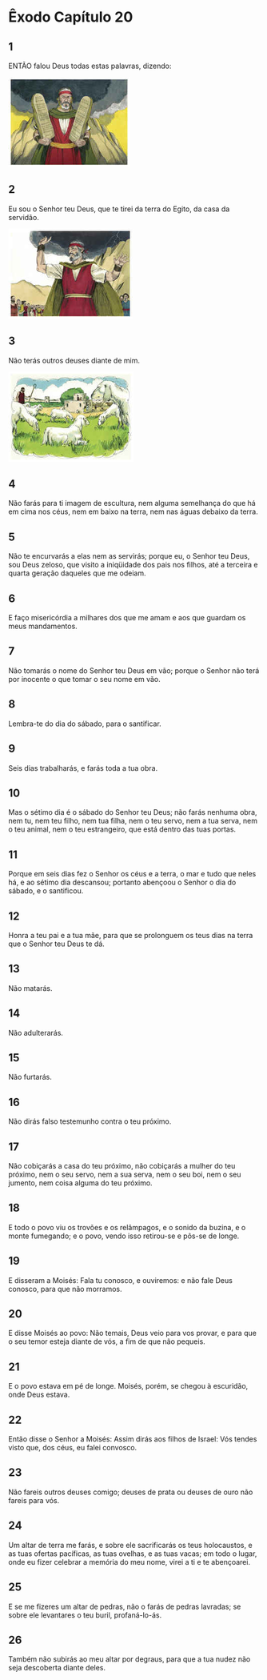 # Êxodo Capítulo 20

## 1
ENTÃO falou Deus todas estas palavras, dizendo:

![](../.img/Ex/20/1-0.jpg)

## 2
Eu sou o Senhor teu Deus, que te tirei da terra do Egito, da casa da servidão.

![](../.img/Ex/20/2-0.jpg)

## 3
Não terás outros deuses diante de mim.

![](../.img/Ex/20/3-0.jpg)

## 4
Não farás para ti imagem de escultura, nem alguma semelhança do que há em cima nos céus, nem em baixo na terra, nem nas águas debaixo da terra.

## 5
Não te encurvarás a elas nem as servirás; porque eu, o Senhor teu Deus, sou Deus zeloso, que visito a iniqüidade dos pais nos filhos, até a terceira e quarta geração daqueles que me odeiam.

## 6
E faço misericórdia a milhares dos que me amam e aos que guardam os meus mandamentos.

## 7
Não tomarás o nome do Senhor teu Deus em vão; porque o Senhor não terá por inocente o que tomar o seu nome em vão.

## 8
Lembra-te do dia do sábado, para o santificar.

## 9
Seis dias trabalharás, e farás toda a tua obra.

## 10
Mas o sétimo dia é o sábado do Senhor teu Deus; não farás nenhuma obra, nem tu, nem teu filho, nem tua filha, nem o teu servo, nem a tua serva, nem o teu animal, nem o teu estrangeiro, que está dentro das tuas portas.

## 11
Porque em seis dias fez o Senhor os céus e a terra, o mar e tudo que neles há, e ao sétimo dia descansou; portanto abençoou o Senhor o dia do sábado, e o santificou.

## 12
Honra a teu pai e a tua mãe, para que se prolonguem os teus dias na terra que o Senhor teu Deus te dá.

## 13
Não matarás.

## 14
Não adulterarás.

## 15
Não furtarás.

## 16
Não dirás falso testemunho contra o teu próximo.

## 17
Não cobiçarás a casa do teu próximo, não cobiçarás a mulher do teu próximo, nem o seu servo, nem a sua serva, nem o seu boi, nem o seu jumento, nem coisa alguma do teu próximo.

## 18
E todo o povo viu os trovões e os relâmpagos, e o sonido da buzina, e o monte fumegando; e o povo, vendo isso retirou-se e pôs-se de longe.

## 19
E disseram a Moisés: Fala tu conosco, e ouviremos: e não fale Deus conosco, para que não morramos.

## 20
E disse Moisés ao povo: Não temais, Deus veio para vos provar, e para que o seu temor esteja diante de vós, a fim de que não pequeis.

## 21
E o povo estava em pé de longe. Moisés, porém, se chegou à escuridão, onde Deus estava.

## 22
Então disse o Senhor a Moisés: Assim dirás aos filhos de Israel: Vós tendes visto que, dos céus, eu falei convosco.

## 23
Não fareis outros deuses comigo; deuses de prata ou deuses de ouro não fareis para vós.

## 24
Um altar de terra me farás, e sobre ele sacrificarás os teus holocaustos, e as tuas ofertas pacíficas, as tuas ovelhas, e as tuas vacas; em todo o lugar, onde eu fizer celebrar a memória do meu nome, virei a ti e te abençoarei.

## 25
E se me fizeres um altar de pedras, não o farás de pedras lavradas; se sobre ele levantares o teu buril, profaná-lo-ás.

## 26
Também não subirás ao meu altar por degraus, para que a tua nudez não seja descoberta diante deles.

